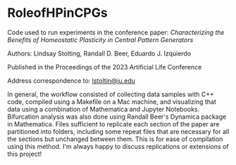 # RoleofHPinCPGs

Code used to run experiments in the conference paper:
_Characterizing the Benefits of Homeostatic Plasticity in Central Pattern Generators_

Authors: Lindsay Stolting, Randall D. Beer, Eduardo J. Izquierdo

Published in the Proceedings of the 2023 Artificial Life Conference

Address correspondence to: lstoltin@iu.edu

In general, the workflow consisted of collecting data samples with C++ code, compiled using a Makefile on a Mac machine, and visualizing that data using a combination of Mathematica and Jupyter Notebooks. Bifurcation analysis was also done using Randall Beer's Dynamica package in Mathematica. Files sufficient to replicate each section of the paper are partitioned into folders, including some repeat files that are necessary for all the sections but unchanged between them. This is for ease of compilation using this method. I'm always happy to discuss replications or extensions of this project!
